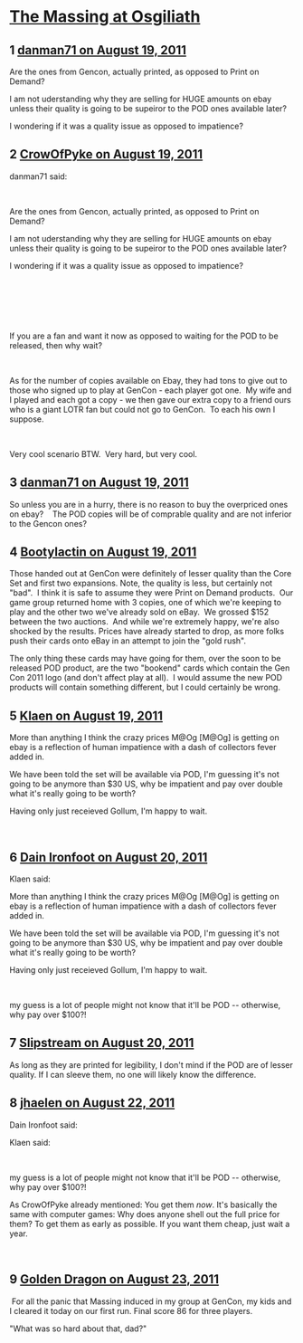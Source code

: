 # [The Massing at Osgiliath ](https://community.fantasyflightgames.com/topic/51843-the-massing-at-osgiliath/)

## 1 [danman71 on August 19, 2011](https://community.fantasyflightgames.com/topic/51843-the-massing-at-osgiliath/?do=findComment&comment=517113)

Are the ones from Gencon, actually printed, as opposed to Print on Demand?

I am not uderstanding why they are selling for HUGE amounts on ebay unless their quality is going to be supeiror to the POD ones available later?

I wondering if it was a quality issue as opposed to impatience?

## 2 [CrowOfPyke on August 19, 2011](https://community.fantasyflightgames.com/topic/51843-the-massing-at-osgiliath/?do=findComment&comment=517118)

danman71 said:

 

Are the ones from Gencon, actually printed, as opposed to Print on Demand?

I am not uderstanding why they are selling for HUGE amounts on ebay unless their quality is going to be supeiror to the POD ones available later?

I wondering if it was a quality issue as opposed to impatience?

 

 

 

If you are a fan and want it now as opposed to waiting for the POD to be released, then why wait?

 

As for the number of copies available on Ebay, they had tons to give out to those who signed up to play at GenCon - each player got one.  My wife and I played and each got a copy - we then gave our extra copy to a friend ours who is a giant LOTR fan but could not go to GenCon.  To each his own I suppose.

 

Very cool scenario BTW.  Very hard, but very cool.

## 3 [danman71 on August 19, 2011](https://community.fantasyflightgames.com/topic/51843-the-massing-at-osgiliath/?do=findComment&comment=517189)

So unless you are in a hurry, there is no reason to buy the overpriced ones on ebay?    The POD copies will be of comprable quality and are not inferior to the Gencon ones?

## 4 [Bootylactin on August 19, 2011](https://community.fantasyflightgames.com/topic/51843-the-massing-at-osgiliath/?do=findComment&comment=517209)

Those handed out at GenCon were definitely of lesser quality than the Core Set and first two expansions. Note, the quality is less, but certainly not "bad".  I think it is safe to assume they were Print on Demand products.  Our game group returned home with 3 copies, one of which we're keeping to play and the other two we've already sold on eBay.  We grossed $152 between the two auctions.  And while we're extremely happy, we're also shocked by the results. Prices have already started to drop, as more folks push their cards onto eBay in an attempt to join the "gold rush". 

The only thing these cards may have going for them, over the soon to be released POD product, are the two "bookend" cards which contain the Gen Con 2011 logo (and don't affect play at all).  I would assume the new POD products will contain something different, but I could certainly be wrong.

## 5 [Klaen on August 19, 2011](https://community.fantasyflightgames.com/topic/51843-the-massing-at-osgiliath/?do=findComment&comment=517277)

More than anything I think the crazy prices M@Og [M@Og] is getting on ebay is a reflection of human impatience with a dash of collectors fever added in.

We have been told the set will be available via POD, I'm guessing it's not going to be anymore than $30 US, why be impatient and pay over double what it's really going to be worth? 

Having only just receieved Gollum, I'm happy to wait.

 

## 6 [Dain Ironfoot on August 20, 2011](https://community.fantasyflightgames.com/topic/51843-the-massing-at-osgiliath/?do=findComment&comment=517480)

Klaen said:

More than anything I think the crazy prices M@Og [M@Og] is getting on ebay is a reflection of human impatience with a dash of collectors fever added in.

We have been told the set will be available via POD, I'm guessing it's not going to be anymore than $30 US, why be impatient and pay over double what it's really going to be worth? 

Having only just receieved Gollum, I'm happy to wait.

 



my guess is a lot of people might not know that it'll be POD -- otherwise, why pay over $100?!

## 7 [Slipstream on August 20, 2011](https://community.fantasyflightgames.com/topic/51843-the-massing-at-osgiliath/?do=findComment&comment=517493)

As long as they are printed for legibility, I don't mind if the POD are of lesser quality. If I can sleeve them, no one will likely know the difference.

## 8 [jhaelen on August 22, 2011](https://community.fantasyflightgames.com/topic/51843-the-massing-at-osgiliath/?do=findComment&comment=517997)

Dain Ironfoot said:

Klaen said:

 

my guess is a lot of people might not know that it'll be POD -- otherwise, why pay over $100?!



As CrowOfPyke already mentioned: You get them _now_. It's basically the same with computer games: Why does anyone shell out the full price for them? To get them as early as possible. If you want them cheap, just wait a year.

 

## 9 [Golden Dragon on August 23, 2011](https://community.fantasyflightgames.com/topic/51843-the-massing-at-osgiliath/?do=findComment&comment=519010)

 For all the panic that Massing induced in my group at GenCon, my kids and I cleared it today on our first run. Final score 86 for three players.

"What was so hard about that, dad?"

